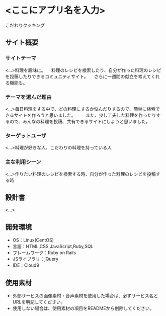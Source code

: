 # <ここにアプリ名を入力>
こだわりクッキング

## サイト概要
### サイトテーマ
<...>料理を趣味に。
　料理のレシピを検索したり、自分が作った料理のレシピを投稿したりできるコミュニティサイト。
　さらに一週間の献立を考えてくれる機能も。


### テーマを選んだ理由
<...>毎日料理をする中で、どの料理にするか悩んだりするので、簡単に検索できるサイトを作ろうと思いました。
　　また、少し工夫した料理を作ったりするので、みんなの料理を投稿、共有できるサイトにしようと思いました。

### ターゲットユーザ
<...>料理が好きな人、こだわりの料理を持っている人

### 主な利用シーン
<...>作りたい料理のレシピを検索する時、自分が作った料理のレシピを投稿する時

## 設計書
<...>

## 開発環境
- OS：Linux(CentOS)
- 言語：HTML,CSS,JavaScript,Ruby,SQL
- フレームワーク：Ruby on Rails
- JSライブラリ：jQuery
- IDE：Cloud9

## 使用素材
- 外部サービスの画像素材・音声素材を使用した場合は、必ずサービス名とURLを明記してください。
- 使用しない場合は、使用素材の項目をREADMEから削除してください。